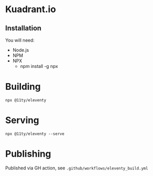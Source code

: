 # Kuadrant.io

## Installation

You will need:

* Node.js 
* NPM
* NPX
  * npm install -g npx

# Building
`npx @11ty/eleventy`

# Serving
`npx @11ty/eleventy --serve`

# Publishing
Published via GH action, see `.github/workflows/eleventy_build.yml`
